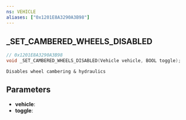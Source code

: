```yaml
---
ns: VEHICLE
aliases: ["0x1201E8A3290A3B98"]
---
```

## _SET_CAMBERED_WHEELS_DISABLED

```c
// 0x1201E8A3290A3B98
void _SET_CAMBERED_WHEELS_DISABLED(Vehicle vehicle, BOOL toggle);
```

```
Disables wheel cambering & hydraulics
```

## Parameters
* **vehicle**: 
* **toggle**: 

